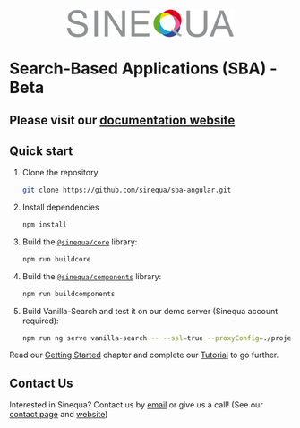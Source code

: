 
<img src="docs/assets/index/sinequa-logo-light-lg.png" width="300" style="margin: auto; display: block;">

# Search-Based Applications (SBA) - Beta

## Please visit our [documentation website](https://sinequa.github.io/sba-angular/)

## Quick start

1. Clone the repository

    ```bash
    git clone https://github.com/sinequa/sba-angular.git
    ```

2. Install dependencies

    ```bash
    npm install
    ```

3. Build the [`@sinequa/core`](https://sinequa.github.io/sba-angular/modules/core/core.html) library:

    ```bash
    npm run buildcore
    ```

4. Build the [`@sinequa/components`](https://sinequa.github.io/sba-angular/modules/components/components.html) library:

    ```bash
    npm run buildcomponents
    ```

5. Build Vanilla-Search and test it on our demo server (Sinequa account required):

    ```bash
    npm run ng serve vanilla-search -- --ssl=true --proxyConfig=./projects/vanilla-search/src/proxy.conf.json
    ```

Read our [Getting Started](https://sinequa.github.io/sba-angular/gettingstarted/gettingstarted.html) chapter and complete our [Tutorial](https://sinequa.github.io/sba-angular/tutorial/tutorial.html) to go further.

## Contact Us

Interested in Sinequa? Contact us by [email](mailto:info@sinequa.com) or give us a call! (See our [contact page](https://go.sinequa.com/contact.html) and [website](https://www.sinequa.com))
